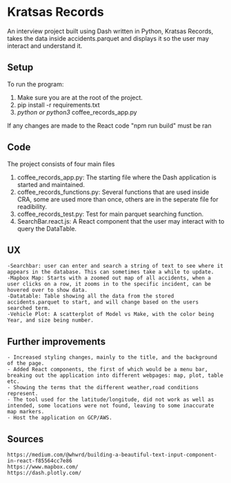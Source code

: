 # Kratsas Records
An interview project built using Dash written in Python, Kratsas Records, takes the data inside accidents.parquet and displays it so the user may interact and understand it.

## Setup

To run the program:
1. Make sure you are at the root of the project.
2. pip install -r requirements.txt
3. *python or python3* coffee_records_app.py

If any changes are made to the React code "npm run build" must be ran

## Code
The project consists of four main files
1. coffee_records_app.py: The starting file where the Dash application is started and maintained.
2. coffee_records_functions.py: Several functions that are used inside CRA, some are used more than once, others are in the seperate file for readibility. 
3. coffee_records_test.py: Test for main parquet searching function.
4. SearchBar.react.js: A React component that the user may interact with to query the DataTable.

## UX
    -Searchbar: user can enter and search a string of text to see where it appears in the database. This can sometimes take a while to update.
    -Mapbox Map: Starts with a zoomed out map of all accidents, when a user clicks on a row, it zooms in to the specific incident, can be hovered over to show data.
    -Datatable: Table showing all the data from the stored accidents.parquet to start, and will change based on the users searched term.
    -Vehicle Plot: A scatterplot of Model vs Make, with the color being Year, and size being number.

## Further improvements
    - Increased styling changes, mainly to the title, and the background of the page.
    - Added React components, the first of which would be a menu bar, breaking out the application into different webpages: map, plot, table etc.
    - Showing the terms that the different weather,road conditions represent.
    - The tool used for the latitude/longitude, did not work as well as intended, some locations were not found, leaving to some inaccurate map markers.
    - Host the application on GCP/AWS.
    
## Sources
    https://medium.com/@whwrd/building-a-beautiful-text-input-component-in-react-f85564cc7e86
    https://www.mapbox.com/
    https://dash.plotly.com/
